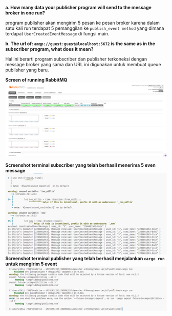 **a. How many data your publisher program will send to the message broker in one run?**

program publisher akan mengirim 5 pesan ke pesan broker karena dalam satu kali run terdapat 5 pemanggilan ke `publish_event method` yang dimana terdapat `UserCreatedEventMessage` di fungsi main.

**b. The url of: `amqp://guest:guest@localhost:5672` is the same as in the subscriber program, what does it mean?**

Hal ini berarti program subscriber dan publisher terkoneksi dengan message broker yang sama dan URL ini digunakan untuk membuat queue publisher yang baru.

**Screen of running RabbitMQ**
![RabbitMQ](image.png)

**Screenshot terminal subscriber yang telah berhasil menerima 5 even message**
![alt text](image-2.png)
**Screenshot terminal publisher yang telah berhasil menjalankan `cargo run` untuk mengirim 5 event**
![alt text](image-1.png)
